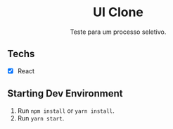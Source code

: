 <h1 align="center">
UI Clone
</h1>

<p align="center">Teste para um processo seletivo.</p>

## Techs

- [x] React

## Starting Dev Environment

1. Run `npm install` or `yarn install`.<br />
2. Run `yarn start`.<br />